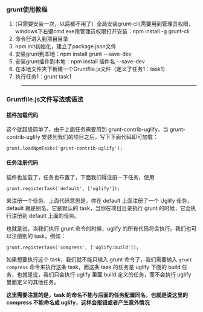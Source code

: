 ### grunt使用教程

1. (只需要安装一次，以后都不用了）全局安装grunt-cli(需要用到管理员权限，windows下右键cmd.exe用管理员权限打开安装：npm install -g grunt-cli
1. 命令行进入到项目目录
1. npm init初始化，建立了package.json文件
1. 安装grunt到本地：npm install grunt --save-dev
1. 安装grunt插件到本地：npm install 插件名 --save-dev
1. 在本地文件夹下新建一个Gruntfile.js文件（定义了任务1：task1）
1. 执行任务1：grunt task1

>------------------------

### Gruntfile.js文件写法或语法
#### 插件加载代码

这个就超级简单了，由于上面任务需要用到 grunt-contrib-uglify，当 grunt-contrib-uglify 安装到我们的项目之后，写下下面代码即可加载：

    grunt.loadNpmTasks('grunt-contrib-uglify');
    

#### [](#任务注册代码 "任务注册代码")任务注册代码

插件也加载了，任务也布置了，下面我们得注册一下任务，使用

    grunt.registerTask('default', ['uglify']);
    

来注册一个任务。上面代码意思是，你在 default 上面注册了一个 Uglify 任务，default 就是别名，它是默认的 task，当你在项目目录执行 grunt 的时候，它会执行注册到 default 上面的任务。

也就是说，当我们执行 grunt 命令的时候，uglify 的所有代码将会执行。我们也可以注册别的 task，例如：

    grunt.registerTask('compress', ['uglify:build']);
    

如果想要执行这个 task，我们就不能只输入 grunt 命令了，我们需要输入 `grunt compress` 命令来执行这条 task，而这条 task 的任务是 uglify 下面的 build 任务，也就是说，我们只会执行 uglify 里面 build 定义的任务，而不会执行 uglify 里面定义的其他任务。

**这里需要注意的是，task 的命名不能与后面的任务配置同名，也就是说这里的 compress 不能命名成 uglify，这样会报错或者产生意外情况**